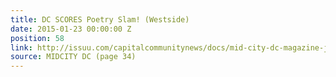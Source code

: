 ```yaml
---
title: DC SCORES Poetry Slam! (Westside)
date: 2015-01-23 00:00:00 Z
position: 58
link: http://issuu.com/capitalcommunitynews/docs/mid-city-dc-magazine-january-2015
source: MIDCITY DC (page 34)
---
```


